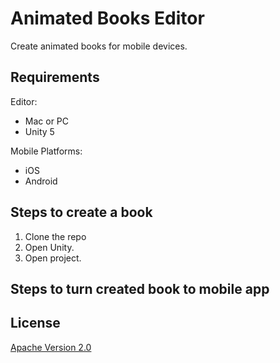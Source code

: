 Animated Books Editor
==========

Create animated books for mobile devices.

## Requirements

Editor:

- Mac or PC
- Unity 5

Mobile Platforms:

- iOS
- Android


## Steps to create a book

1. Clone the repo
2. Open Unity.
3. Open project.

## Steps to turn created book to mobile app

## License

[Apache Version 2.0](http://www.apache.org/licenses/LICENSE-2.0.html)
